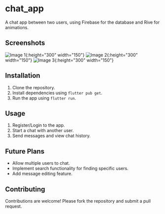 # chat_app

A chat app between two users, using Firebase for the database and Rive for animations.

## Screenshots

![Image 1](https://github.com/moelhewehy7/chat-app-bloc/assets/130074772/8fc4a310-47ec-47f3-bd30-61b3f61cc779){:height="300" width="150"}
![Image 2](https://github.com/moelhewehy7/chat-app-bloc/assets/130074772/8f44a74e-1045-412f-8256-4345d18936ed){:height="300" width="150"}
![Image 3](https://github.com/moelhewehy7/chat-app-bloc/assets/130074772/93fc1aaa-7eae-4bc3-afb5-5a141db3cede){:height="300" width="150"}


## Installation

1. Clone the repository.
2. Install dependencies using `flutter pub get`.
3. Run the app using `flutter run`.

## Usage

1. Register/Login to the app.
2. Start a chat with another user.
3. Send messages and view chat history.

## Future Plans

- Allow multiple users to chat.
- Implement search functionality for finding specific users.
- Add message editing feature.

## Contributing

Contributions are welcome! Please fork the repository and submit a pull request.
